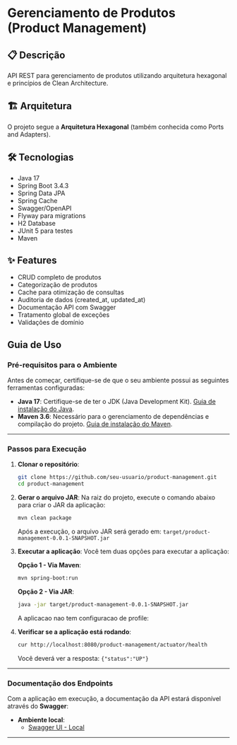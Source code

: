 # Gerenciamento de Produtos (Product Management)

## 📋 Descrição
API REST para gerenciamento de produtos utilizando arquitetura hexagonal e princípios de Clean Architecture.

## 🏗️ Arquitetura
O projeto segue a **Arquitetura Hexagonal** (também conhecida como Ports and Adapters).

## 🛠️ Tecnologias
- Java 17
- Spring Boot 3.4.3
- Spring Data JPA
- Spring Cache
- Swagger/OpenAPI
- Flyway para migrations
- H2 Database
- JUnit 5 para testes
- Maven

## ✨ Features
- CRUD completo de produtos
- Categorização de produtos
- Cache para otimização de consultas
- Auditoria de dados (created_at, updated_at)
- Documentação API com Swagger
- Tratamento global de exceções
- Validações de domínio


## Guia de Uso
### Pré-requisitos para o Ambiente
Antes de começar, certifique-se de que o seu ambiente possui as seguintes ferramentas configuradas:

- **Java 17**: Certifique-se de ter o JDK (Java Development Kit). [Guia de instalação do Java](https://openjdk.org/install/).
- **Maven 3.6**: Necessário para o gerenciamento de dependências e compilação do projeto. [Guia de instalação do Maven](https://maven.apache.org/install.html).

---
### **Passos para Execução**

1. **Clonar o repositório**:
   ```bash
   git clone https://github.com/seu-usuario/product-management.git
   cd product-management
   ```

2. **Gerar o arquivo JAR**:
   Na raiz do projeto, execute o comando abaixo para criar o JAR da aplicação:
   ```bash
   mvn clean package
   ```
   Após a execução, o arquivo JAR será gerado em: `target/product-management-0.0.1-SNAPSHOT.jar`

3. **Executar a aplicação**:
   Você tem duas opções para executar a aplicação:

   **Opção 1 - Via Maven**:
   ```bash
   mvn spring-boot:run
   ```
   
   **Opção 2 - Via JAR**:
   ```bash
   java -jar target/product-management-0.0.1-SNAPSHOT.jar
   ```
   A aplicacao nao tem configuracao de profile:

4. **Verificar se a aplicação está rodando**:
   ```bash
   cur http://localhost:8080/product-management/actuator/health
   ```
   Você deverá ver a resposta: `{"status":"UP"}`
---

### Documentação dos Endpoints

Com a aplicação em execução, a documentação da API estará disponível através do **Swagger**:

- **Ambiente local**:
    - [Swagger UI - Local](http://localhost:8080/product-management/swagger-ui/index.html)
---